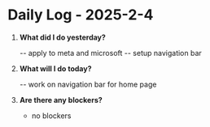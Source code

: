 # Daily Log - 2025-2-4

1. **What did I do yesterday?**

   -- apply to meta and microsoft
   -- setup navigation bar

2. **What will I do today?**

   -- work on navigation bar for home page

3. **Are there any blockers?**

   - no blockers